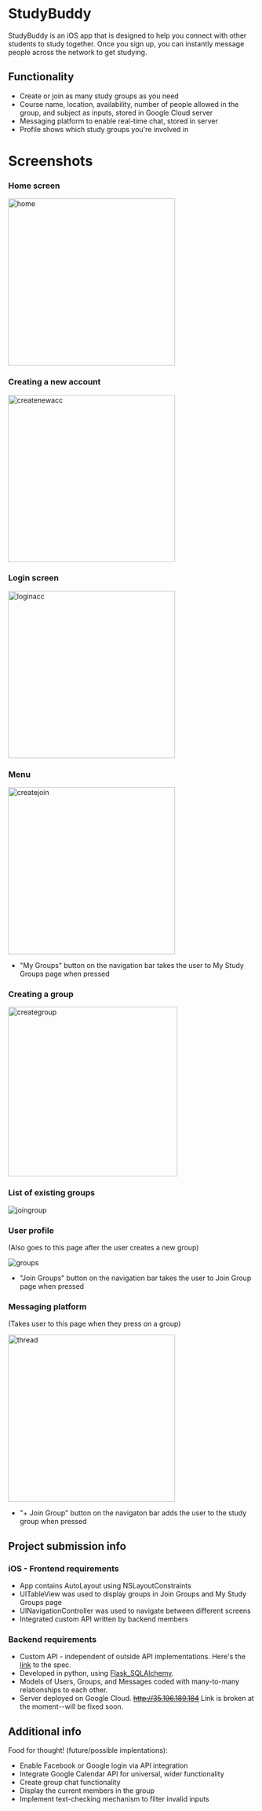 # StudyBuddy

StudyBuddy is an iOS app that is designed to help you connect with other students to study together. Once you sign up, you can instantly message people across the network to get studying.

## Functionality

* Create or join as many study groups as you need
* Course name, location, availability, number of people allowed in the group, and subject as inputs, stored in Google Cloud server
* Messaging platform to enable real-time chat, stored in server
* Profile shows which study groups you're involved in

# Screenshots

### Home screen

<img width="340" alt="home" src="https://user-images.githubusercontent.com/50306692/57203165-ab78ec00-6f7b-11e9-85d0-cc11eb2c0fa2.png">

### Creating a new account

<img width="340" alt="createnewacc" src="https://user-images.githubusercontent.com/50306692/57203459-3eb32100-6f7e-11e9-8567-c000c91b876d.png">

### Login screen

<img width="340" alt="loginacc" src="https://user-images.githubusercontent.com/50306692/57203466-4d013d00-6f7e-11e9-9f8c-14ba8d347544.png">

### Menu

<img width="340" alt="createjoin" src="https://user-images.githubusercontent.com/50306692/57203185-e844e300-6f7b-11e9-91e6-a390b5391f36.png">

* "My Groups" button on the navigation bar takes the user to My Study Groups page when pressed

### Creating a group

<img width="345" alt="creategroup" src="https://user-images.githubusercontent.com/50306692/57203476-64d8c100-6f7e-11e9-93c5-cfd211eca5e2.png">

### List of existing groups

![joingroup](https://user-images.githubusercontent.com/50306692/57205749-b2f5c080-6f8e-11e9-8d1c-788ac4445eba.png)

### User profile

(Also goes to this page after the user creates a new group)

![groups](https://user-images.githubusercontent.com/50306692/57205715-6611ea00-6f8e-11e9-9fa6-2a18286dcdb2.png)

* "Join Groups" button on the navigation bar takes the user to Join Group page when pressed

### Messaging platform

(Takes user to this page when they press on a group)

<img width="340" alt="thread" src="https://user-images.githubusercontent.com/50306692/57203231-4a9de380-6f7c-11e9-8723-b0c5e1e1d6fa.png">

* "+ Join Group" button on the navigaton bar adds the user to the study group when pressed

## Project submission info

### iOS - Frontend requirements

* App contains AutoLayout using NSLayoutConstraints
* UITableView was used to display groups in Join Groups and My Study Groups page
* UINavigationController was used to navigate between different screens
* Integrated custom API written by backend members

### Backend requirements

* Custom API - independent of outside API implementations. Here's the [link](https://paper.dropbox.com/doc/StudyBuddy-API-Spec--Acm9xqEGue3DFQSB5FX_g7WXAQ-vZNERrz3DgWPbcOnDPYze) to the spec.
* Developed in python, using [Flask_SQLAlchemy](https://github.com/pallets/flask-sqlalchemy).
* Models of Users, Groups, and Messages coded with many-to-many relationships to each other.
* Server deployed on Google Cloud. ~~http://35.196.189.184~~ Link is broken at the moment--will be fixed soon.

## Additional info
Food for thought! (future/possible implentations):
* Enable Facebook or Google login via API integration
* Integrate Google Calendar API for universal, wider functionality
* Create group chat functionality
* Display the current members in the group
* Implement text-checking mechanism to filter invalid inputs
